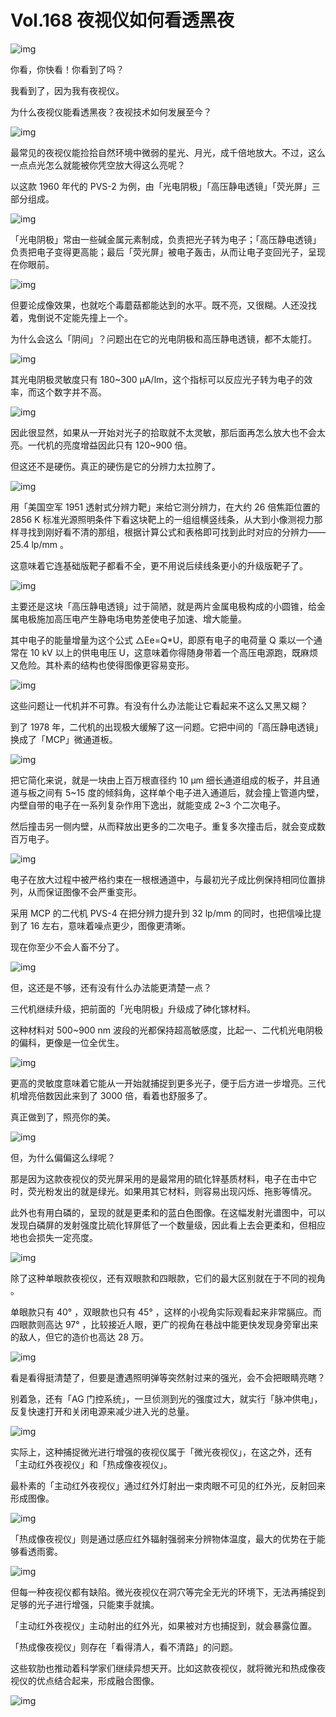 # Vol.168 夜视仪如何看透黑夜

![img](https://cdn.jsdelivr.net/gh/just-prog/static/img/202108212202408.png)



你看，你快看！你看到了吗？

我看到了，因为我有夜视仪。

为什么夜视仪能看透黑夜？夜视技术如何发展至今？

![img](https://cdn.jsdelivr.net/gh/just-prog/static/img/202108212216637.gif)

最常见的夜视仪能捡拾自然环境中微弱的星光、月光，成千倍地放大。不过，这么一点点光怎么就能被你凭空放大得这么亮呢？

以这款 1960 年代的 PVS-2 为例，由「光电阴极」「高压静电透镜」「荧光屏」三部分组成。

![img](https://cdn.jsdelivr.net/gh/just-prog/static/img/202108212202392.png)

「光电阴极」常由一些碱金属元素制成，负责把光子转为电子；「高压静电透镜」负责把电子变得更高能；最后「荧光屏」被电子轰击，从而让电子变回光子，呈现在你眼前。

![img](https://cdn.jsdelivr.net/gh/just-prog/static/img/202108212202455.gif)

但要论成像效果，也就吃个毒蘑菇都能达到的水平。既不亮，又很糊。人还没找着，鬼倒说不定能先撞上一个。

为什么会这么「阴间」？问题出在它的光电阴极和高压静电透镜，都不太能打。

![img](https://cdn.jsdelivr.net/gh/just-prog/static/img/202108212202339.png)

其光电阴极灵敏度只有 180~300 μА/lm，这个指标可以反应光子转为电子的效率，而这个数字并不高。

![img](https://cdn.jsdelivr.net/gh/just-prog/static/img/202108212202495.png)

因此很显然，如果从一开始对光子的拾取就不太灵敏，那后面再怎么放大也不会太亮。一代机的亮度增益因此只有 120~900 倍。

但这还不是硬伤。真正的硬伤是它的分辨力太拉胯了。

![img](https://cdn.jsdelivr.net/gh/just-prog/static/img/202108212202493.png)

用「美国空军 1951 透射式分辨力靶」来给它测分辨力，在大约 26 倍焦距位置的 2856 K 标准光源照明条件下看这块靶上的一组组横竖线条，从大到小像测视力那样寻找到刚好看不清的那组，根据计算公式和表格即可找到此时对应的分辨力—— 25.4 lp/mm 。

这意味着它连基础版靶子都看不全，更不用说后续线条更小的升级版靶子了。

![img](https://cdn.jsdelivr.net/gh/just-prog/static/img/202108212203195.gif)

主要还是这块「高压静电透镜」过于简陋，就是两片金属电极构成的小圆锥，给金属电极施加高压电产生静电场电势差使电子加速、增大能量。

其中电子的能量增量为这个公式 △Ee=Q*U，即原有电子的电荷量 Q 乘以一个通常在 10 kV 以上的供电电压 U，这意味着你得随身带着一个高压电源跑，既麻烦又危险。其朴素的结构也使得图像更容易变形。

![img](https://cdn.jsdelivr.net/gh/just-prog/static/img/202108212203718.gif)

这些问题让一代机并不可靠。有没有什么办法能让它看起来不这么又黑又糊？

到了 1978 年，二代机的出现极大缓解了这一问题。它把中间的「高压静电透镜」换成了「MCP」微通道板。

![img](https://cdn.jsdelivr.net/gh/just-prog/static/img/202108212203706.png)

把它简化来说，就是一块由上百万根直径约 10 μm 细长通道组成的板子，并且通道与板之间有 5~15 度的倾斜角，这样单个电子进入通道后，就会撞上管道内壁，内壁自带的电子在一系列复杂作用下逸出，就能变成 2~3 个二次电子。

然后撞击另一侧内壁，从而释放出更多的二次电子。重复多次撞击后，就会变成数百万电子。

![img](https://cdn.jsdelivr.net/gh/just-prog/static/img/202108212203673.gif)


电子在放大过程中被严格约束在一根根通道中，与最初光子成比例保持相同位置排列，从而保证图像不会严重变形。

采用 MCP 的二代机 PVS-4 在把分辨力提升到 32 lp/mm 的同时，也把信噪比提到了 16 左右，意味着噪点更少，图像更清晰。

现在你至少不会人畜不分了。

![img](https://cdn.jsdelivr.net/gh/just-prog/static/img/202108212203181.png)

但，这还是不够，还有没有什么办法能更清楚一点？

三代机继续升级，把前面的「光电阴极」升级成了砷化镓材料。

这种材料对 500~900 nm 波段的光都保持超高敏感度，比起一、二代机光电阴极的偏科，更像是一位全优生。

![img](https://cdn.jsdelivr.net/gh/just-prog/static/img/202108212203734.png)

更高的灵敏度意味着它能从一开始就捕捉到更多光子，便于后方进一步增亮。三代机增亮倍数因此来到了 3000 倍，看着也舒服多了。

真正做到了，照亮你的美。

![img](https://cdn.jsdelivr.net/gh/just-prog/static/img/202108212203766.png)

但，为什么偏偏这么绿呢？

那是因为这款夜视仪的荧光屏采用的是最常用的硫化锌基质材料，电子在击中它时，荧光粉发出的就是绿光。如果用其它材料，则容易出现闪烁、拖影等情况。

此外也有用白磷的，呈现的就是更柔和的蓝白色图像。在这幅发射光谱图中，可以发现白磷屏的发射强度比硫化锌屏低了一个数量级，因此看上去会更柔和，但相应地也会损失一定亮度。

![img](https://cdn.jsdelivr.net/gh/just-prog/static/img/202108212203743.png)

除了这种单眼款夜视仪，还有双眼款和四眼款，它们的最大区别就在于不同的视角 。

单眼款只有 40° ，双眼款也只有 45° ，这样的小视角实际观看起来非常膈应。而四眼款则高达 97° ，比较接近人眼，更广的视角在巷战中能更快发现身旁窜出来的敌人，但它的造价也高达 28 万。

![img](https://cdn.jsdelivr.net/gh/just-prog/static/img/202108212203334.gif)

看是看得挺清楚了，但要是遭遇照明弹等突然射过来的强光，会不会把眼睛亮瞎？

别着急，还有「AG 门控系统」，一旦侦测到光的强度过大，就实行「脉冲供电」，反复快速打开和关闭电源来减少进入光的总量。

![img](https://cdn.jsdelivr.net/gh/just-prog/static/img/202108212203096.gif)

实际上，这种捕捉微光进行增强的夜视仪属于「微光夜视仪」，在这之外，还有「主动红外夜视仪」和「热成像夜视仪」。

最朴素的「主动红外夜视仪」通过红外灯射出一束肉眼不可见的红外光，反射回来形成图像。

![img](https://cdn.jsdelivr.net/gh/just-prog/static/img/202108212203989.png)

「热成像夜视仪」则是通过感应红外辐射强弱来分辨物体温度，最大的优势在于能够看透雨雾。

![img](https://cdn.jsdelivr.net/gh/just-prog/static/img/202108212203012.png)

但每一种夜视仪都有缺陷。微光夜视仪在洞穴等完全无光的环境下，无法再捕捉到足够的光子进行增强，只能束手就擒。

「主动红外夜视仪」主动射出的红外光，如果被对方也捕捉到，就会暴露位置。

「热成像夜视仪」则存在「看得清人，看不清路」的问题。

这些软肋也推动着科学家们继续异想天开。比如这款夜视仪，就将微光和热成像夜视仪的优点结合起来，形成融合图像。

![img](https://cdn.jsdelivr.net/gh/just-prog/static/img/202108212203762.gif)
